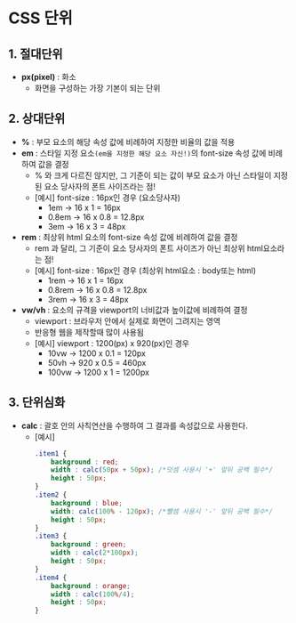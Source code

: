 # CSS 단위
## 1. 절대단위
- **px(pixel)** : 화소
    - 화면을 구성하는 가장 기본이 되는 단위 

## 2. 상대단위
- **%** : 부모 요소의 해당 속성 값에 비례하여 지정한 비율의 값을 적용
- **em** : 스타일 지정 요소`(em을 지정한 해당 요소 자신!)`의 font-size 속성 값에 비례하여 값을 결정
    - % 와 크게 다르진 않지만, 그 기준이 되는 값이 부모 요소가 아닌 스타일이 지정된 요소 당사자의 폰트 사이즈라는 점!
    - [예시] font-size : 16px인 경우 (요소당사자)
        - 1em → 16 x 1 = 16px
        - 0.8em → 16 x 0.8 = 12.8px
        - 3em → 16 x 3 = 48px
- **rem** : 최상위 html 요소의 font-size 속성 값에 비례하여 값을 결정
    - rem 과 달리, 그 기준이 요소 당사자의 폰트 사이즈가 아닌 최상위 html요소라는 점!
    - [예시] font-size : 16px인 경우 (최상위 html요소 : body또는 html)
        - 1rem → 16 x 1 = 16px
        - 0.8rem → 16 x 0.8 = 12.8px
        - 3rem → 16 x 3 = 48px
- **vw/vh** : 요소의 규격을 viewport의 너비값과 높이값에 비례하여 결정
    - viewport : 브라우저 안에서 실제로 화면이 그려지는 영역
    - 반응형 웹을 제작할때 많이 사용됨
    - [예시] viewport : 1200(px) x 920(px)인 경우
        - 10vw → 1200 x 0.1 = 120px
        - 50vh → 920 x 0.5 = 460px
        - 100vw → 1200 x 1 = 1200px

## 3. 단위심화
- **calc** : 괄호 안의 사칙연산을 수행하여 그 결과를 속성값으로 사용한다.
    - [예시]
        ```css
        .item1 {
            background : red;
            width : calc(50px + 50px); /*덧셈 사용시 '+' 앞뒤 공백 필수*/
            height : 50px;
        }
        .item2 {
            background : blue;
            width: calc(100% - 120px); /*뺄셈 사용시 '-' 앞뒤 공백 필수*/
            height : 50px;
        }
        .item3 {
            background : green;
            width : calc(2*100px); 
            height : 50px;
        }
        .item4 {
            background : orange;
            width : calc(100%/4);
            height : 50px;
        }
        ```
